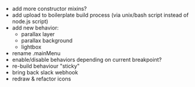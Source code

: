 - add more constructor mixins?
- add upload to boilerplate build process (via unix/bash script instead of node.js script)
- add new behavior:
     + parallax layer
     + parallax background
     + lightbox
- rename .mainMenu
- enable/disable behaviors depending on current breakpoint?
- re-build behaviour "sticky"
- bring back slack webhook
- redraw & refactor icons
